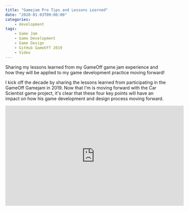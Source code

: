 ```yaml
---
title: "Gamejam Pro Tips and Lessons Learned"
date: "2020-01-03T09:00:00"
categories:
    - development
tags:
    - Game Jam
    - Game Development
    - Game Design
    - GitHub GameOff 2019
    - Video
---
```


Sharing my lessons learned from my GameOff game jam experience and how they will be applied to my game development practice moving forward!

I kick off the decade by sharing the lessons learned from participating in the GameOff Gamejam in 2019. Now that I'm is moving forward with the Car Scientist game project, it's clear that these four key points will have an impact on how his game development and design process moving forward.

<!-- more -->

<iframe width="560" height="315" src="https://www.youtube.com/embed/eJZ75UpQZYw" frameborder="0" allow="accelerometer; autoplay; encrypted-media; gyroscope; picture-in-picture" allowfullscreen></iframe>
